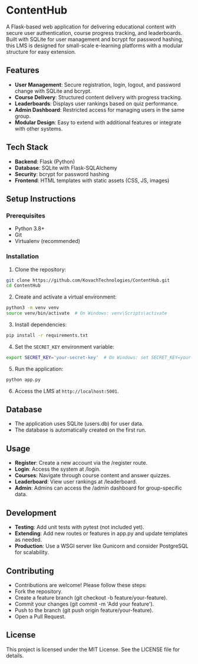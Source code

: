 # ContentHub
A Flask-based web application for delivering educational content with secure user authentication, course progress tracking, and leaderboards. Built with SQLite for user management and bcrypt for password hashing, this LMS is designed for small-scale e-learning platforms with a modular structure for easy extension.

## Features
- **User Management**: Secure registration, login, logout, and password change with SQLite and bcrypt.
- **Course Delivery**: Structured content delivery with progress tracking.
- **Leaderboards**: Displays user rankings based on quiz performance.
- **Admin Dashboard**: Restricted access for managing users in the same group.
- **Modular Design**: Easy to extend with additional features or integrate with other systems.

## Tech Stack
- **Backend**: Flask (Python)
- **Database**: SQLite with Flask-SQLAlchemy
- **Security**: bcrypt for password hashing
- **Frontend**: HTML templates with static assets (CSS, JS, images)

## Setup Instructions

### Prerequisites
- Python 3.8+
- Git
- Virtualenv (recommended)

### Installation
1. Clone the repository:
```bash
git clone https://github.com/KovachTechnologies/ContentHub.git
cd ContentHub
```

2. Create and activate a virtual environment:
```bash
python3 -m venv venv
source venv/bin/activate  # On Windows: venv\Scripts\activate
```

3. Install dependencies:
```bash
pip install -r requirements.txt
```

4. Set the `SECRET_KEY` environment variable:
```bash
export SECRET_KEY='your-secret-key'  # On Windows: set SECRET_KEY=your-secret-key
```

5. Run the application:
```bash
python app.py
```

6. Access the LMS at `http://localhost:5001`.

## Database
* The application uses SQLite (users.db) for user data.
* The database is automatically created on the first run.

## Usage
* **Register**: Create a new account via the /register route.
* **Login**: Access the system at /login.
* **Courses**: Navigate through course content and answer quizzes.
* **Leaderboard**: View user rankings at /leaderboard.
* **Admin**: Admins can access the /admin dashboard for group-specific data.

## Development
* **Testing**: Add unit tests with pytest (not included yet).
* **Extending**: Add new routes or features in app.py and update templates as needed.
* **Production**: Use a WSGI server like Gunicorn and consider PostgreSQL for scalability.

## Contributing
* Contributions are welcome! Please follow these steps:
* Fork the repository.
* Create a feature branch (git checkout -b feature/your-feature).
* Commit your changes (git commit -m 'Add your feature').
* Push to the branch (git push origin feature/your-feature).
* Open a Pull Request.

## License
This project is licensed under the MIT License. See the LICENSE file for details.
